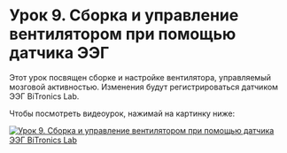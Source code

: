 # Урок 9. Сборка и управление вентилятором при помощью датчика ЭЭГ

Этот урок посвящен сборке и настройке вентилятора, управляемый мозговой активностью. Изменения будут регистрироваться датчиком ЭЭГ BiTronics Lab.

Чтобы посмотреть видеоурок, нажимай на картинку ниже:

[![Урок 9. Сборка и управление вентилятором при помощью датчика ЭЭГ BiTronics Lab](https://img.youtube.com/vi/MaYE8tAyTJ4/0.jpg)](https://www.youtube.com/watch?v=MaYE8tAyTJ4)
